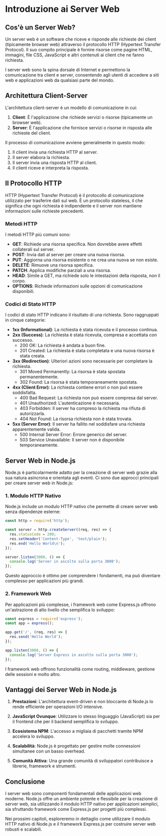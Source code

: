 # Introduzione ai Server Web

## Cos'è un Server Web?

Un server web è un software che riceve e risponde alle richieste dei client (tipicamente browser web) attraverso il protocollo HTTP (Hypertext Transfer Protocol). Il suo compito principale è fornire risorse come pagine HTML, immagini, file CSS, JavaScript e altri contenuti ai client che ne fanno richiesta.

I server web sono la spina dorsale di Internet e permettono la comunicazione tra client e server, consentendo agli utenti di accedere a siti web e applicazioni web da qualsiasi parte del mondo.

## Architettura Client-Server

L'architettura client-server è un modello di comunicazione in cui:

1. **Client**: È l'applicazione che richiede servizi o risorse (tipicamente un browser web).
2. **Server**: È l'applicazione che fornisce servizi o risorse in risposta alle richieste del client.

Il processo di comunicazione avviene generalmente in questo modo:

1. Il client invia una richiesta HTTP al server.
2. Il server elabora la richiesta.
3. Il server invia una risposta HTTP al client.
4. Il client riceve e interpreta la risposta.

## Il Protocollo HTTP

HTTP (Hypertext Transfer Protocol) è il protocollo di comunicazione utilizzato per trasferire dati sul web. È un protocollo stateless, il che significa che ogni richiesta è indipendente e il server non mantiene informazioni sulle richieste precedenti.

### Metodi HTTP

I metodi HTTP più comuni sono:

- **GET**: Richiede una risorsa specifica. Non dovrebbe avere effetti collaterali sul server.
- **POST**: Invia dati al server per creare una nuova risorsa.
- **PUT**: Aggiorna una risorsa esistente o ne crea una nuova se non esiste.
- **DELETE**: Rimuove una risorsa specifica.
- **PATCH**: Applica modifiche parziali a una risorsa.
- **HEAD**: Simile a GET, ma richiede solo le intestazioni della risposta, non il corpo.
- **OPTIONS**: Richiede informazioni sulle opzioni di comunicazione disponibili.

### Codici di Stato HTTP

I codici di stato HTTP indicano il risultato di una richiesta. Sono raggruppati in cinque categorie:

- **1xx (Informational)**: La richiesta è stata ricevuta e il processo continua.
- **2xx (Success)**: La richiesta è stata ricevuta, compresa e accettata con successo.
  - 200 OK: La richiesta è andata a buon fine.
  - 201 Created: La richiesta è stata completata e una nuova risorsa è stata creata.
- **3xx (Redirection)**: Ulteriori azioni sono necessarie per completare la richiesta.
  - 301 Moved Permanently: La risorsa è stata spostata permanentemente.
  - 302 Found: La risorsa è stata temporaneamente spostata.
- **4xx (Client Error)**: La richiesta contiene errori o non può essere soddisfatta.
  - 400 Bad Request: La richiesta non può essere compresa dal server.
  - 401 Unauthorized: L'autenticazione è necessaria.
  - 403 Forbidden: Il server ha compreso la richiesta ma rifiuta di autorizzarla.
  - 404 Not Found: La risorsa richiesta non è stata trovata.
- **5xx (Server Error)**: Il server ha fallito nel soddisfare una richiesta apparentemente valida.
  - 500 Internal Server Error: Errore generico del server.
  - 503 Service Unavailable: Il server non è disponibile temporaneamente.

## Server Web in Node.js

Node.js è particolarmente adatto per la creazione di server web grazie alla sua natura asincrona e orientata agli eventi. Ci sono due approcci principali per creare server web in Node.js:

### 1. Modulo HTTP Nativo

Node.js include un modulo HTTP nativo che permette di creare server web senza dipendenze esterne:

```javascript
const http = require('http');

const server = http.createServer((req, res) => {
  res.statusCode = 200;
  res.setHeader('Content-Type', 'text/plain');
  res.end('Hello World\n');
});

server.listen(3000, () => {
  console.log('Server in ascolto sulla porta 3000');
});
```

Questo approccio è ottimo per comprendere i fondamenti, ma può diventare complesso per applicazioni più grandi.

### 2. Framework Web

Per applicazioni più complesse, i framework web come Express.js offrono un'astrazione di alto livello che semplifica lo sviluppo:

```javascript
const express = require('express');
const app = express();

app.get('/', (req, res) => {
  res.send('Hello World');
});

app.listen(3000, () => {
  console.log('Server Express in ascolto sulla porta 3000');
});
```

I framework web offrono funzionalità come routing, middleware, gestione delle sessioni e molto altro.

## Vantaggi dei Server Web in Node.js

1. **Prestazioni**: L'architettura event-driven e non bloccante di Node.js lo rende efficiente per operazioni I/O intensive.

2. **JavaScript Ovunque**: Utilizzare lo stesso linguaggio (JavaScript) sia per il frontend che per il backend semplifica lo sviluppo.

3. **Ecosistema NPM**: L'accesso a migliaia di pacchetti tramite NPM accelera lo sviluppo.

4. **Scalabilità**: Node.js è progettato per gestire molte connessioni simultanee con un basso overhead.

5. **Comunità Attiva**: Una grande comunità di sviluppatori contribuisce a librerie, framework e strumenti.

## Conclusione

I server web sono componenti fondamentali delle applicazioni web moderne. Node.js offre un ambiente potente e flessibile per la creazione di server web, sia utilizzando il modulo HTTP nativo per applicazioni semplici, sia sfruttando framework come Express.js per progetti più complessi.

Nei prossimi capitoli, esploreremo in dettaglio come utilizzare il modulo HTTP nativo di Node.js e il framework Express.js per costruire server web robusti e scalabili.